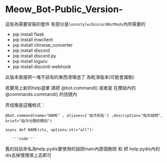 # Meow_Bot-Public_Version-

這些為需要安裝的套件 有部分是`lonnstyle/DiscordBotMods`內所需要的

+ pip install flask
+ pip install mwclient
+ pip install chinese_converter
+ pip install discord
+ pip install discord.py
+ pip install loguru
+ pip install discord-webhook

此版本直接把一堆不該有的東西清理過了 為乾淨版本(可能會漏刪)

若要用上新的help選單 請把 @bot.command() 或者是 在模組內的 @commands.command() 的括號內

弄成像是這種格式：

`@bot.command(name="NAME" , aliases=['指令別名'] ,description="指令說明", brief="指令分類的類別")`

`async def NAME(ctx, options:str="all"):`

`   '''code'''`

舊的目前命名為help.pydis要使用的話把main內那個刪除 和 把 help.pydis內的dis去掉慢慢填上去即可
